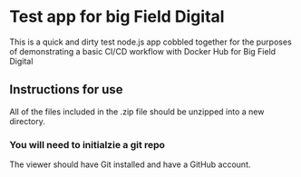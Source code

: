 # Test app for big Field Digital

This is a quick and dirty test node.js app cobbled together for the purposes of demonstrating a basic CI/CD workflow with Docker Hub for Big Field Digital

## Instructions for use

All of the files included in the .zip file  should be unzipped into a new directory.

### You will need to initialzie a git repo

The viewer should have Git installed and have a GitHub account.
